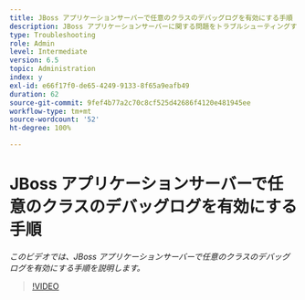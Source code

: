 ```yaml
---
title: JBoss アプリケーションサーバーで任意のクラスのデバッグログを有効にする手順
description: JBoss アプリケーションサーバーに関する問題をトラブルシューティングするためのデバッグログの設定
type: Troubleshooting
role: Admin
level: Intermediate
version: 6.5
topic: Administration
index: y
exl-id: e66f17f0-de65-4249-9133-8f65a9eafb49
duration: 62
source-git-commit: 9fef4b77a2c70c8cf525d42686f4120e481945ee
workflow-type: tm+mt
source-wordcount: '52'
ht-degree: 100%

---
```


# JBoss アプリケーションサーバーで任意のクラスのデバッグログを有効にする手順

*このビデオでは、JBoss アプリケーションサーバーで任意のクラスのデバッグログを有効にする手順を説明します。*

>[!VIDEO](https://video.tv.adobe.com/v/335522?quality=12&learn=on)
